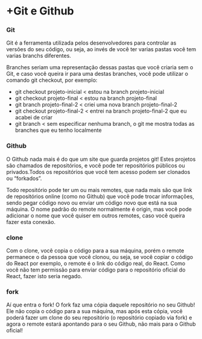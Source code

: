 # +Git e Github

### Git

Git é a ferramenta utilizada pelos desenvolvedores para controlar as versões do seu código, ou seja, ao invés de você ter varias pastas você tem varias branchs diferentes.

Branches seriam uma representação dessas pastas que você criaria sem o Git, e caso você queira ir para uma destas branches, você pode utilizar o comando git checkout, por exemplo:

- git checkout projeto-inicial < estou na branch projeto-inicial
- git checkout projeto-final < estou na branch projeto-final
- git branch projeto-final-2 < criei uma nova branch projeto-final-2
- git checkout projeto-final-2 < entrei na branch projeto-final-2 que eu acabei de criar
- git branch < sem especificar nenhuma branch, o git me mostra todas as branches que eu tenho localmente

### Github

O Github nada mais é do que um site que guarda projetos git! Estes projetos são chamados de repositórios, e você pode ter repositórios públicos ou privados.Todos os repositórios que você tem acesso podem ser clonados ou “forkados”.

Todo repositório pode ter um ou mais remotes, que nada mais são que link de repositórios online (como no Github) que você pode trocar informações, sendo pegar código novo ou enviar um código novo que está na sua máquina. O nome padrão do remote normalmente é origin, mas você pode adicionar o nome que você quiser em outros remotes, caso você queira fazer esta conexão.

### clone

Com o clone, você copia o código para a sua máquina, porém o remote permanece o da pessoa que você clonou, ou seja, se você copiar o código do React por exemplo, o remote é o link do código real, do React. Como você não tem permissão para enviar código para o repositório oficial do React, fazer isto seria negado.

### fork

Aí que entra o fork! O fork faz uma cópia daquele repositório no seu Github! Ele não copia o código para a sua máquina, mas após esta cópia, você poderá fazer um clone do seu repositório (o repositório copiado via fork) e agora o remote estará apontando para o seu Github, não mais para o Github oficial!

